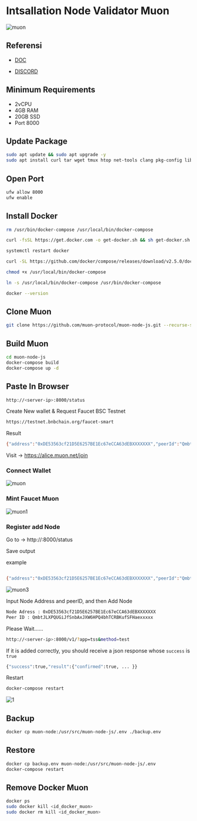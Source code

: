 
# Intsallation Node Validator Muon

![muon](https://user-images.githubusercontent.com/96678356/217448905-77527234-2e7f-4229-be93-6806c058aa80.png)

## Referensi
* [DOC](https://docs.muon.net/muon-network/muon-nodes/joining-the-testnet-alice/faq-for-alice#when-i-check-the-status-of-my-node-on-the-dashboard-why-do-i-see-loading-or-offline)

* [DISCORD](https://discord.gg/muon)

## Minimum Requirements

- 2vCPU 
- 4GB RAM 
- 20GB SSD
- Port 8000

## Update Package

```bash
sudo apt update && sudo apt upgrade -y
sudo apt install curl tar wget tmux htop net-tools clang pkg-config libssl-dev jq build-essential git make ncdu docker-compose -y
```

## Open Port

```bash
ufw allow 8000
ufw enable
```

## Install Docker 
```bash
rm /usr/bin/docker-compose /usr/local/bin/docker-compose
```
```bash
curl -fsSL https://get.docker.com -o get-docker.sh && sh get-docker.sh
```
```bash
systemctl restart docker
```
```bash
curl -SL https://github.com/docker/compose/releases/download/v2.5.0/docker-compose-linux-x86_64 -o /usr/local/bin/docker-compose
```
```bash
chmod +x /usr/local/bin/docker-compose
```
```bash
ln -s /usr/local/bin/docker-compose /usr/bin/docker-compose
```
```bash
docker --version
```

## Clone Muon

```bash
git clone https://github.com/muon-protocol/muon-node-js.git --recurse-submodules --branch testnet
```

## Build Muon

```bash
cd muon-node-js
docker-compose build
docker-compose up -d
```

## Paste In Browser
```bash
http://<server-ip>:8000/status
```
Create New wallet & Request Faucet BSC Testnet
```bash
https://testnet.bnbchain.org/faucet-smart
```
Result
```bash
{"address":"0xDE53563cf21D5E6257BE1Ec67eCCA63dEBXXXXXXX","peerId":"QmbtJLXPQUGiJfSnbAxJXW6HPQ4bhTCRBKufSFHaexxxxx","managerContract":{"network":"bsctest","address":"0x2efB53c11FC935f6114B3fC37AaFa6a76B263a4E"},"shield":{"enable":false,"apps":[]},"addedToNetwork":false}
```

Visit -> https://alice.muon.net/join 
### Connect Wallet

![muon](https://user-images.githubusercontent.com/65535542/213710107-ee12c47a-692f-4131-a782-8ad295dd87dd.png)

### Mint Faucet Muon

![muon1](https://user-images.githubusercontent.com/65535542/213710401-cb58f64d-5c07-4edf-986e-bef31a6d21d1.png)


### Register add Node

Go to -> http://<server-ip>:8000/status

Save output

example
```bash

{"address":"0xDE53563cf21D5E6257BE1Ec67eCCA63dEBXXXXXXX","peerId":"QmbtJLXPQUGiJfSnbAxJXW6HPQ4bhTCRBKufSFHaexxxxx","managerContract":{"network":"bsctest","address":"0x2efB53c11FC935f6114B3fC37AaFa6a76B263a4E"},"shield":{"enable":false,"apps":[]},"addedToNetwork":false}
```
  
![muon3](https://user-images.githubusercontent.com/65535542/213770172-54cd5744-506a-4eb8-a666-47e8f74dac3d.png)
  
Input Node Address and peerID, and then Add Node
```bash
Node Adress : 0xDE53563cf21D5E6257BE1Ec67eCCA63dEBXXXXXXX
Peer ID : QmbtJLXPQUGiJfSnbAxJXW6HPQ4bhTCRBKufSFHaexxxxx
```
  
Please Wait......
```bash
http://<server-ip>:8000/v1/?app=tss&method=test
```

If it is added correctly, you should receive a json response whose `success` is `true`
```bash
{"success":true,"result":{"confirmed":true, ... }}
```
Restart
```bash 
docker-compose restart
```
![1](https://user-images.githubusercontent.com/96678356/217445890-3248d4d3-0874-463d-b88b-9d41824cfa93.PNG)

## Backup
```bash 
docker cp muon-node:/usr/src/muon-node-js/.env ./backup.env
```
## Restore
```bash 
docker cp backup.env muon-node:/usr/src/muon-node-js/.env
docker-compose restart
```
## Remove Docker Muon
```bash
docker ps 
sudo docker kill <id_docker_muon>
sudo docker rm kill <id_docker_muon>
```
